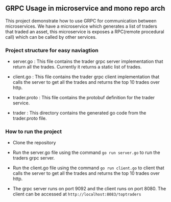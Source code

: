 ## GRPC Usage in microservice and mono repo arch

This project demonstrate how to use GRPC for communication between microservices. We have a microservice which generates a list of traders that traded an asset, this microservice is exposes a RPC(remote procedural call) which can be called by other services.

### Project structure for easy naviagtion

- server.go : This file contains the trader grpc server implementation that return all the trades. Currently it returns a static list of trades. 

- client.go : This file contains the trader grpc client implementation that calls the server to get all the trades and returns the top 10 trades over http.

- trader.proto : This file contains the protobuf definition for the trader service.

- trader : This directory contains the generated go code from the trader.proto file.


### How to run the project

- Clone the repository
- Run the server.go file using the command `go run server.go` to run the traders grpc server.
- Run the client.go file using the command `go run client.go` to client that calls the server to get all the trades and returns the top 10 trades over http.

- The grpc server runs on port 9092 and the client runs on port 8080. The client can be accessed at `http://localhost:8083/toptraders`

  

